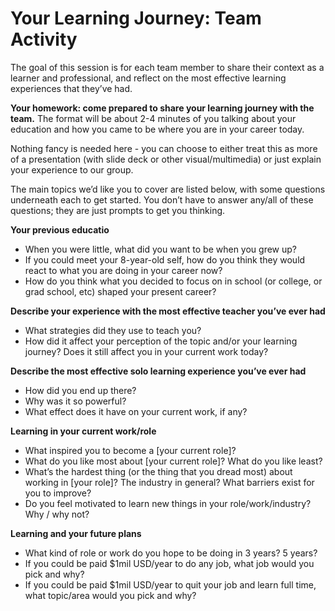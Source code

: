 # Your Learning Journey: Team Activity

The goal of this session is for each team member to share their context as a learner and professional, and reflect on the most effective learning experiences that they’ve had.

**Your homework: come prepared to share your learning journey with the team.** The format will be about 2-4 minutes of you talking about your education and how you came to be where you are in your career today. 

Nothing fancy is needed here - you can choose to either treat this as more of a presentation (with slide deck or other visual/multimedia) or just explain your experience to our group. 

The main topics we’d like you to cover are listed below, with some questions underneath each to get started. You don’t have to answer any/all of these questions; they are just prompts to get you thinking.


**Your previous educatio**
* When you were little, what did you want to be when you grew up?
* If you could meet your 8-year-old self, how do you think they would react to what you are doing in your career now?
* How do you think what you decided to focus on in school (or college, or grad school, etc) shaped your present career?

**Describe your experience with the most effective teacher you’ve ever had**
* What strategies did they use to teach you? 
* How did it affect your perception of the topic and/or your learning journey? Does it still affect you in your current work today?

**Describe the most effective solo learning experience you’ve ever had**
* How did you end up there?
* Why was it so powerful?
* What effect does it have on your current work, if any?

**Learning in your current work/role**
* What inspired you to become a [your current role]?
* What do you like most about [your current role]? What do you like least?
* What’s the hardest thing (or the thing that you dread most) about working in [your role]? The industry in general? What barriers exist for you to improve?
* Do you feel motivated to learn new things in your role/work/industry? Why / why not?

**Learning and your future plans**
* What kind of role or work do you hope to be doing in 3 years? 5 years? 
* If you could be paid $1mil USD/year to do any job, what job would you pick and why?
* If you could be paid $1mil USD/year to quit your job and learn full time, what topic/area would you pick and why?

